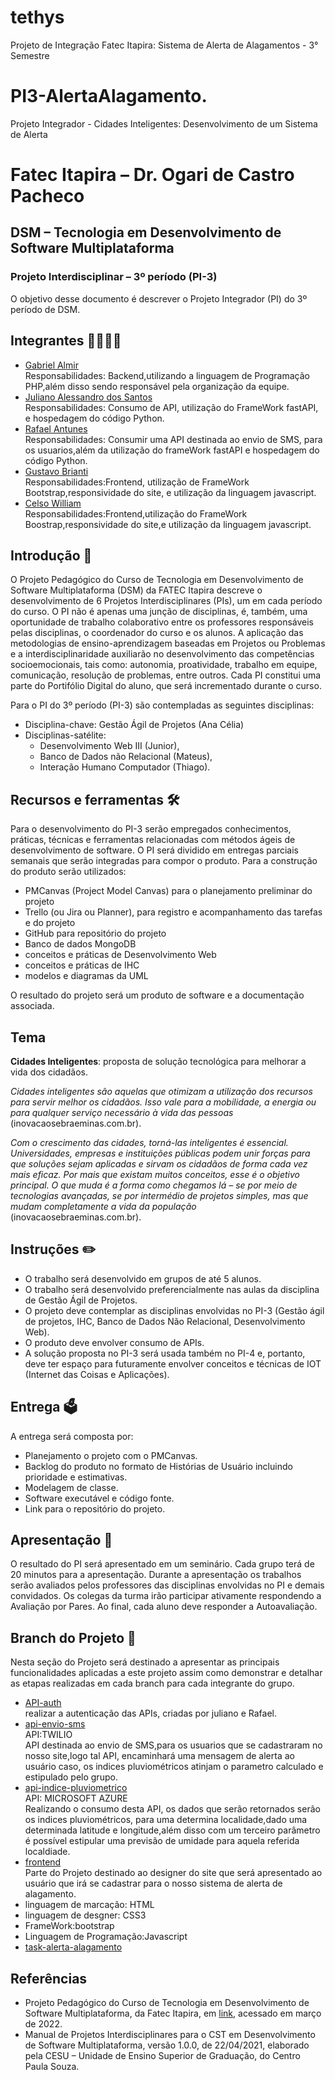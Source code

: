 # tethys
Projeto de Integração Fatec Itapira: Sistema de Alerta de Alagamentos - 3° Semestre
# PI3-AlertaAlagamento.
Projeto Integrador - Cidades Inteligentes: Desenvolvimento de um Sistema de Alerta

# Fatec Itapira – Dr. Ogari de Castro Pacheco
## DSM – Tecnologia em Desenvolvimento de Software Multiplataforma
### Projeto Interdisciplinar – 3º período (PI-3)

O objetivo desse documento é descrever o Projeto Integrador (PI) do 3º período de DSM.

## Integrantes 👩‍💻👨‍💻
- <a href = "https://github.com/gabrielalmir">Gabriel Almir</a><br>
 Responsabilidades: Backend,utilizando a linguagem de Programação PHP,além disso sendo responsável pela organização da equipe.
- <a href="https://github.com/julianoAlessandro">Juliano Alessandro dos Santos</a><br>
 Responsabilidades: Consumo de API, utilização do FrameWork fastAPI, e hospedagem do código Python.<br>
- <a href="https://github.com/RafaelAntunes2">Rafael Antunes</a><br>
 Responsabilidades: Consumir uma API destinada ao envio de SMS, para os usuarios,além da utilização do frameWork fastAPI e hospedagem do código Python.<br>
- <a href="https://github.com/ogustavobrianti">Gustavo Brianti</a><br>
 Responsabilidades:Frontend, utilização de FrameWork Bootstrap,responsividade do site, e utilização da linguagem javascript.<br>
- <a href="https://github.com/cwilliam956">Celso William</a><br>
Responsabilidades:Frontend,utilização do FrameWork Boostrap,responsividade do site,e utilização da linguagem javascript.<br>

## Introdução 📖

O Projeto Pedagógico do Curso de Tecnologia em Desenvolvimento de Software Multiplataforma (DSM) da FATEC Itapira descreve o desenvolvimento de 6 Projetos Interdisciplinares (PIs), um em cada período do curso. O PI não é apenas uma junção de disciplinas, é, também, uma oportunidade de trabalho colaborativo entre os professores responsáveis pelas disciplinas, o coordenador do curso e os alunos. A aplicação das metodologias de ensino-aprendizagem baseadas em Projetos ou Problemas e a interdisciplinaridade auxiliarão no desenvolvimento das competências socioemocionais, tais como: autonomia, proatividade, trabalho em equipe, comunicação, resolução de problemas, entre outros. Cada PI constitui uma parte do Portifólio Digital do aluno, que será incrementado durante o curso.

Para o PI do 3º período (PI-3) são contempladas as seguintes disciplinas:
- Disciplina-chave: Gestão Ágil de Projetos (Ana Célia)
- Disciplinas-satélite:
  - Desenvolvimento Web III (Junior),
  - Banco de Dados não Relacional (Mateus),
  - Interação Humano Computador (Thiago).

## Recursos e ferramentas 🛠️

Para o desenvolvimento do PI-3 serão empregados conhecimentos, práticas, técnicas e ferramentas relacionadas com métodos ágeis de desenvolvimento de software. O PI será dividido em entregas parciais semanais que serão integradas para compor o produto. Para a construção do produto serão utilizados:

- PMCanvas (Project Model Canvas) para o planejamento preliminar do projeto
- Trello (ou Jira ou Planner), para registro e acompanhamento das tarefas e do projeto
- GitHub para repositório do projeto
- Banco de dados MongoDB
- conceitos e práticas de Desenvolvimento Web
- conceitos e práticas de IHC
- modelos e diagramas da UML

O resultado do projeto será um produto de software e a documentação associada.

## Tema

**Cidades Inteligentes**: proposta de solução tecnológica para melhorar a vida dos cidadãos.

*Cidades inteligentes são aquelas que otimizam a utilização dos recursos para servir melhor os cidadãos. Isso vale para a mobilidade, a energia ou para qualquer serviço necessário à vida das pessoas* (inovacaosebraeminas.com.br).

*Com o crescimento das cidades, torná-las inteligentes é essencial. Universidades, empresas e instituições públicas podem unir forças para que soluções sejam aplicadas e sirvam os cidadãos de forma cada vez mais eficaz. Por mais que existam muitos conceitos, esse é o objetivo principal. O que muda é a forma como chegamos lá – se por meio de tecnologias avançadas, se por intermédio de projetos simples, mas que mudam completamente a vida da população* (inovacaosebraeminas.com.br).

## Instruções ✏️

- O trabalho será desenvolvido em grupos de até 5 alunos.
- O trabalho será desenvolvido preferencialmente nas aulas da disciplina de Gestão Ágil de Projetos.
- O projeto deve contemplar as disciplinas envolvidas no PI-3 (Gestão ágil de projetos, IHC, Banco de Dados Não Relacional, Desenvolvimento Web).
- O produto deve envolver consumo de APIs.
- A solução proposta no PI-3 será usada também no PI-4 e, portanto, deve ter espaço para futuramente envolver conceitos e técnicas de IOT (Internet das Coisas e Aplicações).

## Entrega 🗳️

A entrega será composta por:
- Planejamento o projeto com o PMCanvas.
- Backlog do produto no formato de Histórias de Usuário incluindo prioridade e estimativas.
- Modelagem de classe.
- Software executável e código fonte.
- Link para o repositório do projeto.

## Apresentação 🚀

O resultado do PI será apresentado em um seminário. Cada grupo terá de 20 minutos para a apresentação. Durante a apresentação os trabalhos serão avaliados pelos professores das disciplinas envolvidas no PI e demais convidados. Os colegas da turma irão participar ativamente respondendo a Avaliação por Pares. Ao final, cada aluno deve responder a Autoavaliação.
## Branch do Projeto  🔨
  Nesta seção  do Projeto será  destinado a apresentar  as principais funcionalidades aplicadas a este projeto assim como demonstrar e detalhar  as etapas realizadas
em cada branch para cada integrante do grupo.
- <a href= "https://github.com/gabrielalmir/tethys/tree/api-auth">API-auth</a><br>
realizar a autenticação das APIs, criadas por juliano e Rafael.<br>
- <a href= "https://github.com/gabrielalmir/tethys/tree/api-envio-sms">api-envio-sms</a><br>
API:TWILIO<BR>
API destinada ao envio de SMS,para os usuarios que se cadastraram  no nosso site,logo tal API, encaminhará uma mensagem de alerta  ao usuário caso, os indices pluviométricos atinjam o parametro calculado e estipulado pelo grupo.<br>
- <a href = "https://github.com/gabrielalmir/tethys/tree/api-indice-pluviometrico">api-indice-pluviometrico</a><br>
API: MICROSOFT AZURE<br>
Realizando o consumo desta API, os dados que serão retornados serão os indices pluviométricos, para uma determina localidade,dado uma determinada latitude e longitude,além disso com um terceiro parâmetro é possível estipular uma previsão de  umidade para aquela referida localdiade.
- <a href= "https://github.com/gabrielalmir/tethys/tree/frontend">frontend</a><br>
  Parte do Projeto destinado ao designer do site que será apresentado ao usuário que irá se cadastrar para o nosso sistema de alerta de alagamento.
 - linguagem de marcação: HTML
 - linguagem de desgner: CSS3
 - FrameWork:bootstrap
 - Linguagem de Programação:Javascript
- <a href= "https://github.com/gabrielalmir/tethys/tree/task-alerta-alagamento">task-alerta-alagamento</a>


## Referências

- Projeto Pedagógico do Curso de Tecnologia em Desenvolvimento de Software Multiplataforma, da Fatec Itapira, em [link](https://www.fatecitapira.edu.br/files/cursos/proj_ped_DSM.pdf), acessado em março de 2022.
- Manual de Projetos Interdisciplinares para o CST em Desenvolvimento de Software Multiplataforma, versão 1.0.0, de 22/04/2021, elaborado pela CESU – Unidade de Ensino Superior de Graduação, do Centro Paula Souza.


